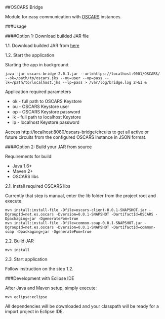 ##OSCARS Bridge

Module for easy communication with [OSCARS](https://github.com/esnet/oscars) instances.

###Usage

####Option 1: Download builded JAR file

1.1. Download builded JAR from [here](http://meican-cipo.inf.ufrgs.br/playground/oscars-bridge-2.0.1.jar)

1.2. Start the application

Starting the app in background:

```
java -jar oscars-bridge-2.0.1.jar --url=https://localhost:9001/OSCARS/ --ok=/path/to/oscars.jks --ou=user --op=pass --lk=/path/to/localhost.jks --lp=pass > /var/log/bridge.log 2>&1 &
```

Application required parameters

- ok - full path to OSCARS Keystore
- ou - OSCARS Keystore user
- op - OSCARS Keystore password
- lk - full path to localhost Keystore
- lp - localhost Keystore password

Access http://localhost:8080/oscars-bridge/circuits to get all active or future circuits from the configured OSCARS instance in JSON format.

####Option 2: Build your JAR from source

Requirements for build

- Java 1.6+
- Maven 2+
- OSCARS libs

2.1. Install required OSCARS libs 

Currently that step is manual, enter the lib folder from the project root and execute:

```
mvn install:install-file -Dfile=oscars-client-0.0.1-SNAPSHOT.jar -DgroupId=net.es.oscars -Dversion=0.0.1-SNAPSHOT -DartifactId=OSCARS -Dpackaging=jar -DgeneratePom=true
mvn install:install-file -Dfile=common-soap-0.0.1-SNAPSHOT.jar -DgroupId=net.es.oscars -Dversion=0.0.1-SNAPSHOT -DartifactId=common-soap -Dpackaging=jar -DgeneratePom=true
```

2.2. Build JAR

```
mvn install
```

2.3. Start application

Follow instruction on the step 1.2.

###Development with Eclipse IDE

After Java and Maven setup, simply execute:

```
mvn eclipse:eclipse
```

All dependencies will be downloaded and your classpath will be ready for a import project in Eclipse IDE.
